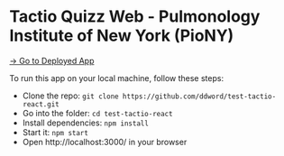 # Tactio Quizz Web - Pulmonology Institute of New York (PioNY)

[-> Go to Deployed App](https://tactio-piony.herokuapp.com/)

To run this app on your local machine, follow these steps:

- Clone the repo: `git clone https://github.com/ddword/test-tactio-react.git`
- Go into the folder: `cd test-tactio-react`
- Install dependencies: `npm install`
- Start it: `npm start`
- Open http://localhost:3000/ in your browser
